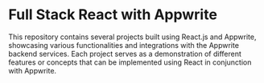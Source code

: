 # Full Stack React with Appwrite

This repository contains several projects built using React.js and Appwrite, showcasing various functionalities and integrations with the Appwrite backend services. Each project serves as a demonstration of different features or concepts that can be implemented using React in conjunction with Appwrite.
